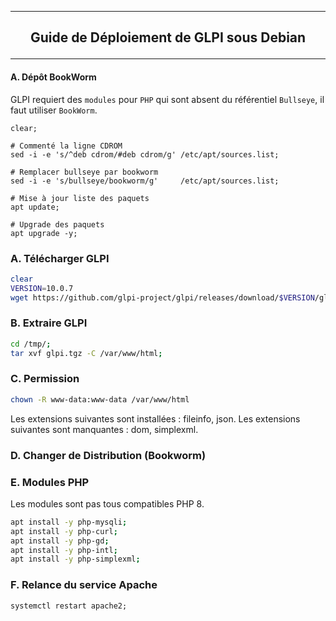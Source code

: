 --------------------------------------------------------------------------------------------------------------------------------------------
## <p align='center'> Guide de Déploiement de GLPI sous Debian </p>

--------------------------------------------------------------------------------------------------------------------------------------------
#### A. Dépôt BookWorm
GLPI requiert des `modules` pour `PHP` qui sont absent du référentiel `Bullseye`, il faut utiliser `BookWorm`.

```
clear;

# Commenté la ligne CDROM
sed -i -e 's/^deb cdrom/#deb cdrom/g' /etc/apt/sources.list;

# Remplacer bullseye par bookworm
sed -i -e 's/bullseye/bookworm/g'     /etc/apt/sources.list;

# Mise à jour liste des paquets
apt update;

# Upgrade des paquets
apt upgrade -y;
```

### A. Télécharger GLPI
```bash
clear
VERSION=10.0.7
wget https://github.com/glpi-project/glpi/releases/download/$VERSION/glpi-$VERSION.tgz -O /tmp/glpi.tgz 2>/dev/null;
```

### B. Extraire GLPI
```bash
cd /tmp/;
tar xvf glpi.tgz -C /var/www/html;
```

### C. Permission
```bash
chown -R www-data:www-data /var/www/html
```

Les extensions suivantes sont installées : fileinfo, json.
Les extensions suivantes sont manquantes : dom, simplexml.


### D. Changer de Distribution (Bookworm)


### E. Modules PHP
Les modules sont pas tous compatibles PHP 8.
```bash
apt install -y php-mysqli;
apt install -y php-curl;
apt install -y php-gd;
apt install -y php-intl;
apt install -y php-simplexml;
```


### F. Relance du service Apache
```
systemctl restart apache2;
```
